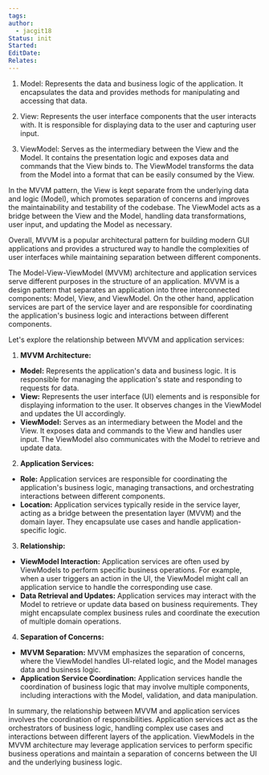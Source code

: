 ```yaml
---
tags: 
author:
  - jacgit18
Status: init
Started: 
EditDate: 
Relates:
---
```

1. Model: Represents the data and business logic of the application. It encapsulates the data and provides methods for manipulating and accessing that data.
    
2. View: Represents the user interface components that the user interacts with. It is responsible for displaying data to the user and capturing user input.
    
3. ViewModel: Serves as the intermediary between the View and the Model. It contains the presentation logic and exposes data and commands that the View binds to. The ViewModel transforms the data from the Model into a format that can be easily consumed by the View.
    

In the MVVM pattern, the View is kept separate from the underlying data and logic (Model), which promotes separation of concerns and improves the maintainability and testability of the codebase. The ViewModel acts as a bridge between the View and the Model, handling data transformations, user input, and updating the Model as necessary.

Overall, MVVM is a popular architectural pattern for building modern GUI applications and provides a structured way to handle the complexities of user interfaces while maintaining separation between different components.



The Model-View-ViewModel (MVVM) architecture and application services serve different purposes in the structure of an application. MVVM is a design pattern that separates an application into three interconnected components: Model, View, and ViewModel. On the other hand, application services are part of the service layer and are responsible for coordinating the application's business logic and interactions between different components.  
  
Let's explore the relationship between MVVM and application services:  
  
1. **MVVM Architecture:**  
- **Model:** Represents the application's data and business logic. It is responsible for managing the application's state and responding to requests for data.  
- **View:** Represents the user interface (UI) elements and is responsible for displaying information to the user. It observes changes in the ViewModel and updates the UI accordingly.  
- **ViewModel:** Serves as an intermediary between the Model and the View. It exposes data and commands to the View and handles user input. The ViewModel also communicates with the Model to retrieve and update data.  
  
2. **Application Services:**  
- **Role:** Application services are responsible for coordinating the application's business logic, managing transactions, and orchestrating interactions between different components.  
- **Location:** Application services typically reside in the service layer, acting as a bridge between the presentation layer (MVVM) and the domain layer. They encapsulate use cases and handle application-specific logic.  
  
3. **Relationship:**  
- **ViewModel Interaction:** Application services are often used by ViewModels to perform specific business operations. For example, when a user triggers an action in the UI, the ViewModel might call an application service to handle the corresponding use case.  
- **Data Retrieval and Updates:** Application services may interact with the Model to retrieve or update data based on business requirements. They might encapsulate complex business rules and coordinate the execution of multiple domain operations.  
  
4. **Separation of Concerns:**  
- **MVVM Separation:** MVVM emphasizes the separation of concerns, where the ViewModel handles UI-related logic, and the Model manages data and business logic.  
- **Application Service Coordination:** Application services handle the coordination of business logic that may involve multiple components, including interactions with the Model, validation, and data manipulation.  
  
In summary, the relationship between MVVM and application services involves the coordination of responsibilities. Application services act as the orchestrators of business logic, handling complex use cases and interactions between different layers of the application. ViewModels in the MVVM architecture may leverage application services to perform specific business operations and maintain a separation of concerns between the UI and the underlying business logic.